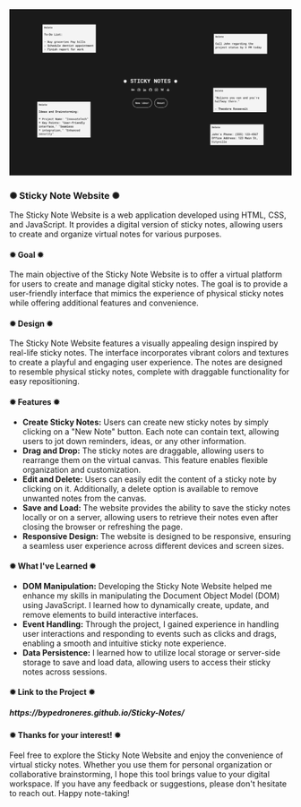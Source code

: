 <div class="image-container">
  <img class="CoverImagee" src="GIT HUB COVER.png" alt="Cover">
</div>
          
<h3>✺ Sticky Note Website ✺</h3>

The Sticky Note Website is a web application developed using HTML, CSS, and JavaScript. It provides a digital version of sticky notes, allowing users to create and organize virtual notes for various purposes.

<h4>✹ Goal ✹</h4>

The main objective of the Sticky Note Website is to offer a virtual platform for users to create and manage digital sticky notes. The goal is to provide a user-friendly interface that mimics the experience of physical sticky notes while offering additional features and convenience.

<h4>✹ Design ✹</h4>

The Sticky Note Website features a visually appealing design inspired by real-life sticky notes. The interface incorporates vibrant colors and textures to create a playful and engaging user experience. The notes are designed to resemble physical sticky notes, complete with draggable functionality for easy repositioning.

<h4>✹ Features ✹</h4>

* <b>Create Sticky Notes:</b> Users can create new sticky notes by simply clicking on a "New Note" button. Each note can contain text, allowing users to jot down reminders, ideas, or any other information.
* <b>Drag and Drop:</b> The sticky notes are draggable, allowing users to rearrange them on the virtual canvas. This feature enables flexible organization and customization.
* <b>Edit and Delete:</b> Users can easily edit the content of a sticky note by clicking on it. Additionally, a delete option is available to remove unwanted notes from the canvas.
* <b>Save and Load:</b> The website provides the ability to save the sticky notes locally or on a server, allowing users to retrieve their notes even after closing the browser or refreshing the page.
* <b>Responsive Design:</b> The website is designed to be responsive, ensuring a seamless user experience across different devices and screen sizes.

<h4>✹ What I've Learned ✹</h4>

* <b>DOM Manipulation:</b> Developing the Sticky Note Website helped me enhance my skills in manipulating the Document Object Model (DOM) using JavaScript. I learned how to dynamically create, update, and remove elements to build interactive interfaces.
* <b>Event Handling:</b> Through the project, I gained experience in handling user interactions and responding to events such as clicks and drags, enabling a smooth and intuitive sticky note experience.
* <b>Data Persistence:</b> I learned how to utilize local storage or server-side storage to save and load data, allowing users to access their sticky notes across sessions.

<h4>✹ Link to the Project ✹</h4>

<h5>https://bypedroneres.github.io/Sticky-Notes/</h5>

<h4>✹ Thanks for your interest! ✹</h4>

Feel free to explore the Sticky Note Website and enjoy the convenience of virtual sticky notes. Whether you use them for personal organization or collaborative brainstorming, I hope this tool brings value to your digital workspace. If you have any feedback or suggestions, please don't hesitate to reach out. Happy note-taking!
